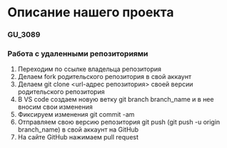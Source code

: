 # Описание нашего проекта
### GU_3089
### Работа с удаленными репозиториями
1. Переходим по ссылке владельца репозитория
2. Делаем fork родительского репозитория в свой аккаунт
3. Делаем git clone <url-адрес репозитория> своей версии родительского репозитория
4. В VS code создаем новую ветку git branch branch_name и в нее вносим свои изменения
5. Фиксируем изменения git commit -am
6. Отправляем свою версию репозитория git push (git push -u origin branch_name) в свой аккаунт на GitHub
7. На сайте GitHub нажимаем pull request
